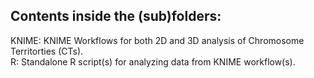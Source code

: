 ## Contents inside the (sub)folders:

KNIME: KNIME Workflows for both 2D and 3D analysis of Chromosome Territorties (CTs).  
R: Standalone R script(s) for analyzing data from KNIME workflow(s).  